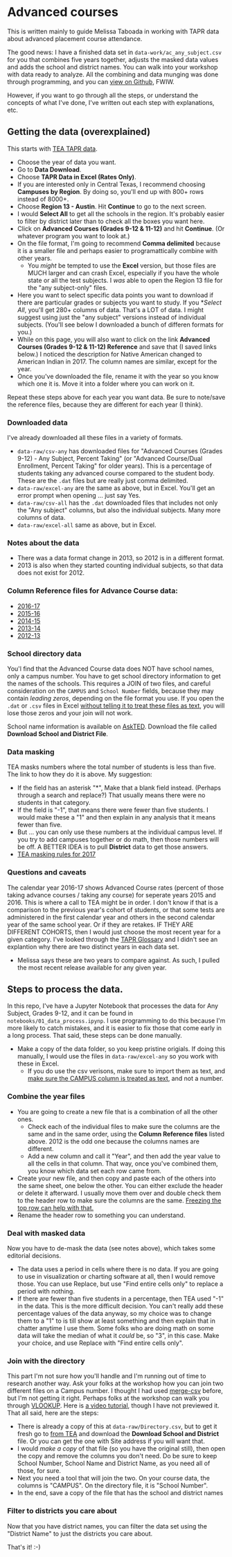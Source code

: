 Advanced courses
================

This is written mainly to guide Melissa Taboada in working with TAPR data about advanced placement course attendance.

The good news: I have a finished data set in `data-work/ac_any_subject.csv` for you that combines five years together, adjusts the masked data values and adds the school and district names. You can walk into your workshop with data ready to analyze. All the combining and data munging was done through programming, and you can [view on Github](https://github.com/statesman/advanced-courses/blob/master/notebooks/01_data_process.ipynb), FWIW.

However, if you want to go through all the steps, or understand the concepts of what I've done, I've written out each step with explanations, etc.

## Getting the data (overexplained)
This starts with [TEA TAPR data](https://tea.texas.gov/perfreport/tapr/index.html).

- Choose the year of data you want.
- Go to **Data Download**.
- Choose **TAPR Data in Excel (Rates Only)**.
- If you are interested only in Central Texas, I recommend choosing **Campuses by Region**. By doing so, you'll end up with 800+ rows instead of 8000+.
- Choose **Region 13 - Austin**. Hit **Continue** to go to the next screen.
- I would **Select All** to get all the schools in the region. It's probably easier to filter by district later than to check all the boxes you want here.
- Click on **Advanced Courses (Grades 9-12 & 11-12)** and hit **Continue**. (Or whatever program you want to look at.)
- On the file format, I'm going to recommend **Comma delimited** because it is a smaller file and perhaps easier to programattically combine with other years.
    - You _might_ be tempted to use the **Excel** version, but those files are MUCH larger and can crash Excel, especially if you have the whole state or all the test subjects. I _was_ able to open the Region 13 file for the "any subject-only" files.
- Here you want to select specific data points you want to download if there are particular grades or subjects you want to study. If you **Select All*, you'll get 280+ columns of data. That's a LOT of data. I might suggest using just the "any subject" versions instead of individual subjects. (You'll see below I downloaded a bunch of differen formats for you.)
- While on this page, you will also want to click on the link **Advanced Courses (Grades 9-12 & 11-12) Reference** and save that (I saved links below.) I noticed the description for Native American changed to American Indian in 2017. The column names are similar, except for the year.
- Once you've downloaded the file, rename it with the year so you know which one it is. Move it into a folder where you can work on it.

Repeat these steps above for each year you want data. Be sure to note/save the reference files, because they are different for each year (I think).

### Downloaded data
I've already downloaded all these files in a variety of formats.
- `data-raw/csv-any` has downloaded files for "Advanced Courses (Grades 9-12) - Any Subject, Percent Taking" (or "Advanced Course/Dual Enrollment, Percent Taking" for older years). This is a percentage of students taking any advanced course compared to the student body. These are the `.dat` files but are really just comma delimited.
- `data-raw/excel-any` are the same as above, but in Excel. You'll get an error prompt when opening ... just say Yes.
- `data-raw/csv-all` has the `.dat` downloaded files that includes not only the "Any subject" columns, but also the individual subjects. Many more columns of data.
- `data-raw/excel-all` same as above, but in Excel.

### Notes about the data
- There was a data format change in 2013, so 2012 is in a different format.
- 2013 is also when they started counting individual subjects, so that data does not exist for 2012.

### Column Reference files for Advance Course data:
- [2016-17](https://rptsvr1.tea.texas.gov/perfreport/tapr/2017/xplore/cadv.html)
- [2015-16](https://rptsvr1.tea.texas.gov/perfreport/tapr/2016/xplore/cadv.html)
- [2014-15](https://rptsvr1.tea.texas.gov/perfreport/tapr/2015/xplore/cadv.html)
- [2013-14](https://rptsvr1.tea.texas.gov/perfreport/tapr/2014/xplore/cothr.html)
- [2012-13](https://rptsvr1.tea.texas.gov/perfreport/tapr/2013/xplore/cothr.html)

### School directory data
You'l find that the Advanced Course data does NOT have school names, only a campus number. You have to get school directory information to get the names of the schools. This requires a JOIN of two files, and careful consideration on the `CAMPUS` and `School Number` fields, because they may contain _leading zeros_, depending on the file format you use. If you open the `.dat` or `.csv` files in Excel [without telling it to treat these files as text](https://rptsvr1.tea.texas.gov/perfreport/tapr/2017/xplore/taprhelp.html), you will lose those zeros and your join will not work.

School name information is available on [AskTED](http://tea4avholly.tea.state.tx.us/tea.askted.web/Forms/Home.aspx). Download the file called 	**Download School and District File**.

### Data masking
TEA masks numbers where the total number of students is less than five. The link to how they do it is above. My suggestion:
- If the field has an asterisk "*", Make that a blank field instead. (Perhaps through a search and replace?) That usually means there were no students in that category.
- If the field is "-1", that means there were fewer than five students. I would make these a "1" and then explain in any analysis that it means fewer than five.
- But ... you can only use these numbers at the individual campus level. If you try to add campuses together or do math, then those numbers will be off. A BETTER IDEA is to pull **District** data to get those answers.
- [TEA masking rules for 2017](https://rptsvr1.tea.texas.gov/perfreport/tapr/2017/masking.html)

### Questions and caveats
The calendar year 2016-17 shows Advanced Course rates (percent of those taking advance courses / taking any course) for seperate years 2015 and 2016. This is where a call to TEA might be in order. I don't know if that is a comparison to the previous year's cohort of students, or that some tests are administered in the first calendar year and others in the second calendar year of the same school year. Or if they are retakes. IF THEY ARE DIFFERENT COHORTS, then I would just choose the most recent year for a given category. I've looked through the [TAPR Glossary](https://tea.texas.gov/WorkArea/linkit.aspx?LinkIdentifier=id&ItemID=51539617810&libID=51539617810) and I didn't see an explantion why there are two distinct years in each data set.
- Melissa says these are two years to compare against. As such, I pulled the most recent release available for any given year.

## Steps to process the data.
In this repo, I've have a Jupyter Notebook that processes the data for Any Subject, Grades 9-12, and it can be found in `notebooks/01_data_process.ipynp`. I use programming to do this because I'm more likely to catch mistakes, and it is easier to fix those that come early in a long process. That said, these steps can be done manually.

- Make a copy of the data folder, so you keep pristine origials. If doing this manually, I would use the files in `data-raw/excel-any` so you work with these in Excel.
    - If you do use the csv verisons, make sure to import them as text, and [make sure the CAMPUS column is treated as text](https://support.office.com/en-us/article/text-import-wizard-c5b02af6-fda1-4440-899f-f78bafe41857), and not a number.

### Combine the year files
- You are going to create a new file that is a combination of all the other ones.
    - Check each of the individual files to make sure the columns are the same and in the same order, using the **Column Reference files** listed above. 2012 is the odd one because the columns names are different.
    - Add a new column and call it "Year", and then add the year value to all the cells in that column. That way, once you've combined them, you know which data set each row came from.
- Create your new file, and then copy and paste each of the others into the same sheet, one below the other. You can either exclude the header or delete it afterward. I usually move them over and double check them to the header row to make sure the columns are the same. [Freezing the top row can help with that.](https://support.office.com/en-us/article/freeze-panes-to-lock-rows-and-columns-dab2ffc9-020d-4026-8121-67dd25f2508f)
- Rename the header row to something you can understand.

### Deal with masked data
Now you have to de-mask the data (see notes above), which takes some editorial decisions.
- The data uses a period in cells where there is no data. If you are going to use in visualization or charting software at all, then I would remove those. You can use Replace, but use "Find entire cells only" to replace a period with nothing.
- If there are fewer than five students in a percentage, then TEA used "-1" in the data. This is the more difficult decision. You can't really add these percentage values of the data anyway, so my choice was to change them to a "1" to is till show at least something and then explain that in chatter anytime I use them. Some folks who are doing math on some data will take the median of what it _could_ be, so "3", in this case. Make your choice, and use Replace with "Find entire cells only".

### Join with the directory
This part I'm not sure how you'll handle and I'm running out of time to research another way. Ask your folks at the workshop how you can join two different files on a Campus number. I thought I had used [merge-csv](http://merge-csv.com/) before, but I'm not getting it right. Perhaps folks at the workshop can walk you through [VLOOKUP](https://support.office.com/en-us/article/vlookup-function-0bbc8083-26fe-4963-8ab8-93a18ad188a1). Here is [a video tutorial](https://support.office.com/en-us/article/video-vlookup-when-and-how-to-use-it-9a86157a-5542-4148-a536-724823014785), though I have not previewed it. That all said, here are the steps:
- There is already a copy of this at `data-raw/Directory.csv`, but to get it fresh go to [from TEA](http://tea4avholly.tea.state.tx.us/tea.askted.web/Forms/Home.aspx) and download the **Download School and District** file. Or you can get the one with Site address if you will want that.
- I would _make a copy_ of that file (so you have the original still), then open the copy and remove the columns you don't need. Do be sure to keep School Number, School Name and District Name, as you need all of those, for sure.
- Next you need a tool that will join the two. On your course data, the columns is "CAMPUS". On the directory file, it is "School Number". 
- In the end, save a copy of the file that has the school and district names

### Filter to districts you care about
Now that you have district names, you can filter the data set using the "District Name" to just the districts you care about.

That's it! :-)